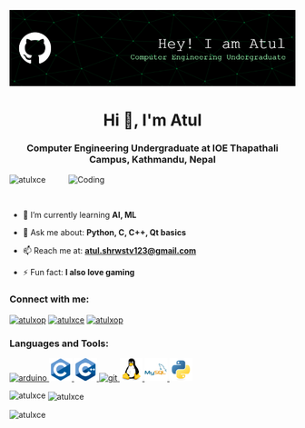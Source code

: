 ![MasterHead](./portfolio_banner.png)

<h1 align="center">Hi 👋, I'm Atul</h1>
<h3 align="center">Computer Engineering Undergraduate at IOE Thapathali Campus, Kathmandu, Nepal</h3>
<img align="right" alt="Coding" width="400" src="https://miro.medium.com/max/1400/1*VMmvImch6VU5pc2VktY1uw.gif">

<p align="left"> <img src="https://komarev.com/ghpvc/?username=atulxce&label=Profile%20views&color=0e75b6&style=flat" alt="atulxce" /> </p>

<p align="left"> <a href="https://twitter.com/" target="blank"><img src="https://img.shields.io/twitter/follow/?logo=twitter&style=for-the-badge" alt="" /></a> </p>

- 🌱 I’m currently learning **AI, ML**

- 💬 Ask me about: **Python, C, C++, Qt basics**

- 📫 Reach me at: **atul.shrwstv123@gmail.com**

- ⚡ Fun fact: **I also love gaming**

<h3 align="left">Connect with me:</h3>
<p align="left">
<a href="https://twitter.com/atulxop" target="blank"><img align="center" src="https://raw.githubusercontent.com/rahuldkjain/github-profile-readme-generator/master/src/images/icons/Social/twitter.svg" alt="atulxop" height="30" width="40" /></a>
<a href="https://linkedin.com/in/atulxce" target="blank"><img align="center" src="https://raw.githubusercontent.com/rahuldkjain/github-profile-readme-generator/master/src/images/icons/Social/linked-in-alt.svg" alt="atulxce" height="30" width="40" /></a>
<a href="https://instagram.com/atulxop" target="blank"><img align="center" src="https://raw.githubusercontent.com/rahuldkjain/github-profile-readme-generator/master/src/images/icons/Social/instagram.svg" alt="atulxop" height="30" width="40" /></a>
</p>

<h3 align="left">Languages and Tools:</h3>
<p align="left"> <a href="https://www.arduino.cc/" target="_blank" rel="noreferrer"> <img src="https://cdn.worldvectorlogo.com/logos/arduino-1.svg" alt="arduino" width="40" height="40"/> </a> <a href="https://www.cprogramming.com/" target="_blank" rel="noreferrer"> <img src="https://raw.githubusercontent.com/devicons/devicon/master/icons/c/c-original.svg" alt="c" width="40" height="40"/> </a> <a href="https://www.w3schools.com/cpp/" target="_blank" rel="noreferrer"> <img src="https://raw.githubusercontent.com/devicons/devicon/master/icons/cplusplus/cplusplus-original.svg" alt="cplusplus" width="40" height="40"/> </a> <a href="https://git-scm.com/" target="_blank" rel="noreferrer"> <img src="https://www.vectorlogo.zone/logos/git-scm/git-scm-icon.svg" alt="git" width="40" height="40"/> </a> <a href="https://www.linux.org/" target="_blank" rel="noreferrer"> <img src="https://raw.githubusercontent.com/devicons/devicon/master/icons/linux/linux-original.svg" alt="linux" width="40" height="40"/> </a> <a href="https://www.mysql.com/" target="_blank" rel="noreferrer"> <img src="https://raw.githubusercontent.com/devicons/devicon/master/icons/mysql/mysql-original-wordmark.svg" alt="mysql" width="40" height="40"/> </a> <a href="https://www.python.org" target="_blank" rel="noreferrer"> <img src="https://raw.githubusercontent.com/devicons/devicon/master/icons/python/python-original.svg" alt="python" width="40" height="40"/> </a> </p>

<p><img align="left" src="https://github-readme-stats.vercel.app/api/top-langs?username=atulxce&show_icons=true&locale=en&layout=compact" alt="atulxce" /></p>

<p>&nbsp;<img align="center" src="https://github-readme-stats.vercel.app/api?username=atulxce&show_icons=true&locale=en" alt="atulxce" /></p>

<p><img align="center" src="https://github-readme-streak-stats.herokuapp.com/?user=atulxce&" alt="atulxce" /></p>
